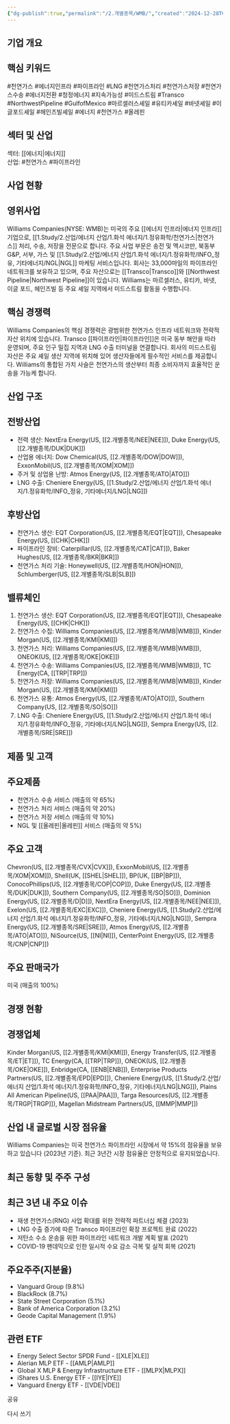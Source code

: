 ```yaml
---
{"dg-publish":true,"permalink":"/2.개별종목/WMB/","created":"2024-12-28T08:18:57.632+09:00","updated":"2025-06-03T20:06:02.126+09:00"}
---
```


## 기업 개요

## 핵심 키워드

#천연가스 #에너지인프라 #파이프라인 #LNG #천연가스처리 #천연가스저장 #천연가스수송 #에너지전환 #청정에너지 #지속가능성 #미드스트림 #Transco #NorthwestPipeline #GulfofMexico #마르셀러스셰일 #유티카셰일 #바넷셰일 #이글포드셰일 #헤인즈빌셰일 #에너지 #천연가스 #올레핀

## 섹터 및 산업

섹터: [[에너지\|에너지]]  
산업: #천연가스 #파이프라인

## 사업 현황

## 영위사업

Williams Companies(NYSE: WMB)는 미국의 주요 [[에너지 인프라\|에너지 인프라]] 기업으로, [[1.Study/2.산업/에너지 산업/1.화석 에너지/1.정유화학/천연가스\|천연가스]] 처리, 수송, 저장을 전문으로 합니다. 주요 사업 부문은 송전 및 멕시코만, 북동부 G&P, 서부, 가스 및 [[1.Study/2.산업/에너지 산업/1.화석 에너지/1.정유화학/INFO_정유, 기타에너지/NGL\|NGL]] 마케팅 서비스입니다. 회사는 33,000마일의 파이프라인 네트워크를 보유하고 있으며, 주요 자산으로는 [[Transco\|Transco]]와 [[Northwest Pipeline\|Northwest Pipeline]]이 있습니다. Williams는 마르셀러스, 유티카, 바넷, 이글 포드, 헤인즈빌 등 주요 셰일 지역에서 미드스트림 활동을 수행합니다.

## 핵심 경쟁력

Williams Companies의 핵심 경쟁력은 광범위한 천연가스 인프라 네트워크와 전략적 자산 위치에 있습니다. Transco [[파이프라인\|파이프라인]]은 미국 동부 해안을 따라 운영되며, 주요 인구 밀집 지역과 LNG 수출 터미널을 연결합니다. 회사의 미드스트림 자산은 주요 셰일 생산 지역에 위치해 있어 생산자들에게 필수적인 서비스를 제공합니다. Williams의 통합된 가치 사슬은 천연가스의 생산부터 최종 소비자까지 효율적인 운송을 가능케 합니다.

## 산업 구조

## 전방산업

- 전력 생산: NextEra Energy(US, [[2.개별종목/NEE\|NEE]]), Duke Energy(US, [[2.개별종목/DUK\|DUK]])
- 산업용 에너지: Dow Chemical(US, [[2.개별종목/DOW\|DOW]]), ExxonMobil(US, [[2.개별종목/XOM\|XOM]])
- 주거 및 상업용 난방: Atmos Energy(US, [[2.개별종목/ATO\|ATO]])
- LNG 수출: Cheniere Energy(US, [[1.Study/2.산업/에너지 산업/1.화석 에너지/1.정유화학/INFO_정유, 기타에너지/LNG\|LNG]])

## 후방산업

- 천연가스 생산: EQT Corporation(US, [[2.개별종목/EQT\|EQT]]), Chesapeake Energy(US, [[CHK\|CHK]])
- 파이프라인 장비: Caterpillar(US, [[2.개별종목/CAT\|CAT]]), Baker Hughes(US, [[2.개별종목/BKR\|BKR]])
- 천연가스 처리 기술: Honeywell(US, [[2.개별종목/HON\|HON]]), Schlumberger(US, [[2.개별종목/SLB\|SLB]])

## 밸류체인

1. 천연가스 생산: EQT Corporation(US, [[2.개별종목/EQT\|EQT]]), Chesapeake Energy(US, [[CHK\|CHK]])
2. 천연가스 수집: Williams Companies(US, [[2.개별종목/WMB\|WMB]]), Kinder Morgan(US, [[2.개별종목/KMI\|KMI]])
3. 천연가스 처리: Williams Companies(US, [[2.개별종목/WMB\|WMB]]), ONEOK(US, [[2.개별종목/OKE\|OKE]])
4. 천연가스 수송: Williams Companies(US, [[2.개별종목/WMB\|WMB]]), TC Energy(CA, [[TRP\|TRP]])
5. 천연가스 저장: Williams Companies(US, [[2.개별종목/WMB\|WMB]]), Kinder Morgan(US, [[2.개별종목/KMI\|KMI]])
6. 천연가스 유통: Atmos Energy(US, [[2.개별종목/ATO\|ATO]]), Southern Company(US, [[2.개별종목/SO\|SO]])
7. LNG 수출: Cheniere Energy(US, [[1.Study/2.산업/에너지 산업/1.화석 에너지/1.정유화학/INFO_정유, 기타에너지/LNG\|LNG]]), Sempra Energy(US, [[2.개별종목/SRE\|SRE]])

## 제품 및 고객

## 주요제품

- 천연가스 수송 서비스 (매출의 약 65%)
- 천연가스 처리 서비스 (매출의 약 20%)
- 천연가스 저장 서비스 (매출의 약 10%)
- NGL 및 [[올레핀\|올레핀]] 서비스 (매출의 약 5%)

## 주요 고객

Chevron(US, [[2.개별종목/CVX\|CVX]]), ExxonMobil(US, [[2.개별종목/XOM\|XOM]]), Shell(UK, [[SHEL\|SHEL]]), BP(UK, [[BP\|BP]]), ConocoPhillips(US, [[2.개별종목/COP\|COP]]), Duke Energy(US, [[2.개별종목/DUK\|DUK]]), Southern Company(US, [[2.개별종목/SO\|SO]]), Dominion Energy(US, [[2.개별종목/D\|D]]), NextEra Energy(US, [[2.개별종목/NEE\|NEE]]), Exelon(US, [[2.개별종목/EXC\|EXC]]), Cheniere Energy(US, [[1.Study/2.산업/에너지 산업/1.화석 에너지/1.정유화학/INFO_정유, 기타에너지/LNG\|LNG]]), Sempra Energy(US, [[2.개별종목/SRE\|SRE]]), Atmos Energy(US, [[2.개별종목/ATO\|ATO]]), NiSource(US, [[NI\|NI]]), CenterPoint Energy(US, [[2.개별종목/CNP\|CNP]])

## 주요 판매국가

미국 (매출의 100%)

## 경쟁 현황

## 경쟁업체

Kinder Morgan(US, [[2.개별종목/KMI\|KMI]]), Energy Transfer(US, [[2.개별종목/ET\|ET]]), TC Energy(CA, [[TRP\|TRP]]), ONEOK(US, [[2.개별종목/OKE\|OKE]]), Enbridge(CA, [[ENB\|ENB]]), Enterprise Products Partners(US, [[2.개별종목/EPD\|EPD]]), Cheniere Energy(US, [[1.Study/2.산업/에너지 산업/1.화석 에너지/1.정유화학/INFO_정유, 기타에너지/LNG\|LNG]]), Plains All American Pipeline(US, [[PAA\|PAA]]), Targa Resources(US, [[2.개별종목/TRGP\|TRGP]]), Magellan Midstream Partners(US, [[MMP\|MMP]])

## 산업 내 글로벌 시장 점유율

Williams Companies는 미국 천연가스 파이프라인 시장에서 약 15%의 점유율을 보유하고 있습니다 (2023년 기준). 최근 3년간 시장 점유율은 안정적으로 유지되었습니다.

## 최근 동향 및 주주 구성

## 최근 3년 내 주요 이슈

- 재생 천연가스(RNG) 사업 확대를 위한 전략적 파트너십 체결 (2023)
- LNG 수출 증가에 따른 Transco 파이프라인 확장 프로젝트 완료 (2022)
- 저탄소 수소 운송을 위한 파이프라인 네트워크 개발 계획 발표 (2021)
- COVID-19 팬데믹으로 인한 일시적 수요 감소 극복 및 실적 회복 (2021)

## 주요주주(지분율)

- Vanguard Group (9.8%)
- BlackRock (8.7%)
- State Street Corporation (5.1%)
- Bank of America Corporation (3.2%)
- Geode Capital Management (1.9%)

## 관련 ETF

- Energy Select Sector SPDR Fund - [[XLE\|XLE]]
- Alerian MLP ETF - [[AMLP\|AMLP]]
- Global X MLP & Energy Infrastructure ETF - [[MLPX\|MLPX]]
- iShares U.S. Energy ETF - [[IYE\|IYE]]
- Vanguard Energy ETF - [[VDE\|VDE]]

공유

다시 쓰기